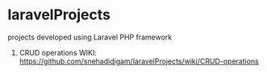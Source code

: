 # laravelProjects
projects developed using Laravel PHP framework

1. CRUD operations WIKI: https://github.com/snehadidigam/laravelProjects/wiki/CRUD-operations
